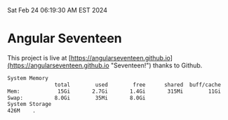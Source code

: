 Sat Feb 24 06:19:30 AM EST 2024

# Angular Seventeen


This project is live at [https://angularseventeen.github.io](https://angularseventeen.github.io "Seventeen!") thanks to Github.

```bash
System Memory
               total        used        free      shared  buff/cache   available
Mem:            15Gi       2.7Gi       1.4Gi       315Mi        11Gi        12Gi
Swap:          8.0Gi        35Mi       8.0Gi
System Storage
426M	.
